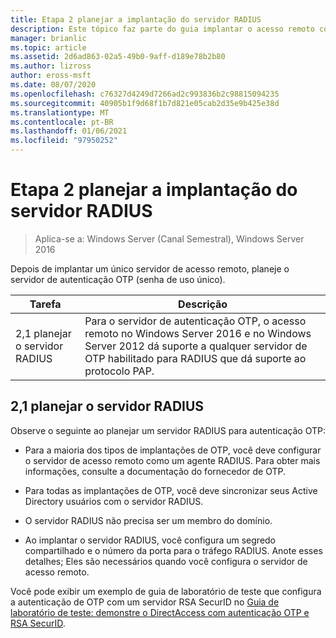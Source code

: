 ```yaml
---
title: Etapa 2 planejar a implantação do servidor RADIUS
description: Este tópico faz parte do guia implantar o acesso remoto com autenticação OTP no Windows Server 2016.
manager: brianlic
ms.topic: article
ms.assetid: 2d6ad863-02a5-49b0-9aff-d189e78b2b80
ms.author: lizross
author: eross-msft
ms.date: 08/07/2020
ms.openlocfilehash: c76327d4249d7266ad2c993836b2c98815094235
ms.sourcegitcommit: 40905b1f9d68f1b7d821e05cab2d35e9b425e38d
ms.translationtype: MT
ms.contentlocale: pt-BR
ms.lasthandoff: 01/06/2021
ms.locfileid: "97950252"
---
```

# <a name="step-2-plan-the-radius-server-deployment"></a>Etapa 2 planejar a implantação do servidor RADIUS

>Aplica-se a: Windows Server (Canal Semestral), Windows Server 2016

Depois de implantar um único servidor de acesso remoto, planeje o servidor de autenticação OTP (senha de uso único).

|Tarefa|Descrição|
|----|--------|
|2,1 planejar o servidor RADIUS|Para o servidor de autenticação OTP, o acesso remoto no Windows Server 2016 e no Windows Server 2012 dá suporte a qualquer servidor de OTP habilitado para RADIUS que dá suporte ao protocolo PAP.|

## <a name="21-plan-the-radius-server"></a><a name="BKMK_1.1"></a>2,1 planejar o servidor RADIUS
Observe o seguinte ao planejar um servidor RADIUS para autenticação OTP:

-   Para a maioria dos tipos de implantações de OTP, você deve configurar o servidor de acesso remoto como um agente RADIUS. Para obter mais informações, consulte a documentação do fornecedor de OTP.

-   Para todas as implantações de OTP, você deve sincronizar seus Active Directory usuários com o servidor RADIUS.

-   O servidor RADIUS não precisa ser um membro do domínio.

-   Ao implantar o servidor RADIUS, você configura um segredo compartilhado e o número da porta para o tráfego RADIUS. Anote esses detalhes; Eles são necessários quando você configura o servidor de acesso remoto.

Você pode exibir um exemplo de guia de laboratório de teste que configura a autenticação de OTP com um servidor RSA SecurID no [Guia de laboratório de teste: demonstre o DirectAccess com autenticação OTP e RSA SecurID](../../../directaccess/tlg-otp-securid/test-lab-guide-demonstrate-directaccess-with-otp-authentication-and-rsa-securid.md).



